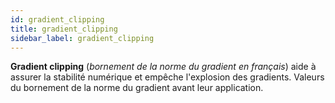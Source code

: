 ```yaml
---
id: gradient_clipping
title: gradient_clipping
sidebar_label: gradient_clipping
---
```

**Gradient clipping** (*bornement de la norme du gradient en français*) aide à assurer la stabilité numérique et empêche l'explosion des gradients.
Valeurs du bornement de la norme du gradient avant leur application.

